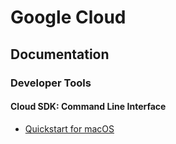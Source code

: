 # Google Cloud

## Documentation
### Developer Tools 
#### Cloud SDK: Command Line Interface 
* [Quickstart for macOS](https://cloud.google.com/sdk/docs/quickstart-macos)
